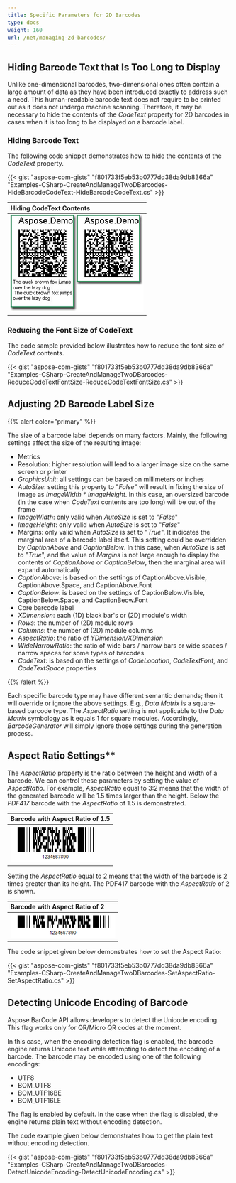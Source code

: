 ```yaml
---
title: Specific Parameters for 2D Barcodes
type: docs
weight: 160
url: /net/managing-2d-barcodes/
---
```


## Hiding Barcode Text that Is Too Long to Display

Unlike one-dimensional barcodes, two-dimensional ones often contain a large amount of data as they have been introduced exactly to address such a need. This human-readable barcode text does not require to be printed out as it does not undergo machine scanning. Therefore, it may be necessary to hide the contents of the *CodeText* property for 2D barcodes in cases when it is too long to be displayed on a barcode label. 

### Hiding Barcode Text
The following code snippet demonstrates how to hide the contents of the *CodeText* property.

{{< gist "aspose-com-gists" "f801733f5eb53b0777dd38da9db8366a" "Examples-CSharp-CreateAndManageTwoDBarcodes-HideBarcodeCodeText-HideBarcodeCodeText.cs" >}}

|**Hiding CodeText Contents**|
| :- |
|![todo:image_alt_text](managing-2d-barcodes_1.jpg)|

### Reducing the Font Size of CodeText
The code sample provided below illustrates how to reduce the font size of *CodeText* contents.

{{< gist "aspose-com-gists" "f801733f5eb53b0777dd38da9db8366a" "Examples-CSharp-CreateAndManageTwoDBarcodes-ReduceCodeTextFontSize-ReduceCodeTextFontSize.cs" >}}

## **Adjusting 2D Barcode Label Size**
{{% alert color="primary" %}} 

The size of a barcode label depends on many factors. Mainly, the following settings affect the size of the resulting image:

- Metrics
- Resolution: higher resolution will lead to a larger image size on the same screen or printer
- *GraphicsUnit*: all settings can be based on millimeters or inches
- *AutoSize*: setting this property to "*False*" will result in fixing the size of image as *ImageWidth * ImageHeight*. In this case, an oversized barcode (in the case when *CodeText* contents are too long) will be out of the frame
- *ImageWidth*: only valid when *AutoSize* is set to "*False*"
- *ImageHeight*: only valid when *AutoSize* is set to "*False*"
- Margins: only valid when *AutoSize* is set to "*True*". It indicates the marginal area of a barcode label itself. This setting could be overridden by *CaptionAbove* and *CaptionBelow*. In this case, when *AutoSize* is set to "*True*", and the value of *Margins* is not large enough to display the contents of *CaptionAbove* or *CaptionBelow*, then the marginal area will expand automatically
- *CaptionAbove*: is based on the settings of CaptionAbove.Visible, CaptionAbove.Space, and CaptionAbove.Font
- *CaptionBelow*: is based on the settings of CaptionBelow.Visible, CaptionBelow.Space, and CaptionBeow.Font
- Core barcode label
- *XDimension*: each (1D) black bar's or (2D) module's width
- *Rows*: the number of (2D) module rows
- *Columns*: the number of (2D) module columns
- *AspectRatio*: the ratio of *YDimension/XDimension*
- *WideNarrowRatio*: the ratio of wide bars / narrow bars or wide spaces / narrow spaces for some types of barcodes
- *CodeText*: is based on the settings of *CodeLocation*, *CodeTextFont*, and *CodeTextSpace* properties

{{% /alert %}} 

Each specific barcode type may have different semantic demands; then it will override or ignore the above settings. E.g., *Data Matrix* is a square-based barcode type. The *AspectRatio* setting is not applicable to the *Data Matrix* symbology as it equals 1 for square modules. Accordingly, *BarcodeGenerator* will simply ignore those settings during the generation process.

## Aspect Ratio Settings**
The *AspectRatio* property is the ratio between the height and width of a barcode. We can control these parameters by setting the value of *AspectRatio*. For example, *AspectRatio* equal to 3:2 means that the width of the generated barcode will be 1.5 times larger than the height. Below the *PDF417* barcode with the *AspectRatio* of 1.5 is demonstrated.

|**Barcode with Aspect Ratio of 1.5**|
| :- |
|![todo:image_alt_text](managing-2d-barcodes_2.png)|
  
Setting the *AspectRatio* equal to 2 means that the width of the barcode is 2 times greater than its height. The PDF417 barcode with the *AspectRatio* of 2 is shown.

|**Barcode with Aspect Ratio of 2**|
| :- |
|![todo:image_alt_text](managing-2d-barcodes_3.png)|
  
The code snippet given below demonstrates how to set the Aspect Ratio:

{{< gist "aspose-com-gists" "f801733f5eb53b0777dd38da9db8366a" "Examples-CSharp-CreateAndManageTwoDBarcodes-SetAspectRatio-SetAspectRatio.cs" >}}

## **Detecting Unicode Encoding of Barcode**
Aspose.BarCode API allows developers to detect the Unicode encoding. This flag works only for QR/Micro QR codes at the moment.

In this case, when the encoding detection flag is enabled, the barcode engine returns Unicode text while attempting to detect the encoding of a barcode. The barcode may be encoded using one of the following encodings:

- UTF8
- BOM_UTF8
- BOM_UTF16BE
- BOM_UTF16LE

The flag is enabled by default. In the case when the flag is disabled, the engine returns plain text without encoding detection.

The code example given below demonstrates how to get the plain text without encoding detection.

{{< gist "aspose-com-gists" "f801733f5eb53b0777dd38da9db8366a" "Examples-CSharp-CreateAndManageTwoDBarcodes-DetectUnicodeEncoding-DetectUnicodeEncoding.cs" >}}

